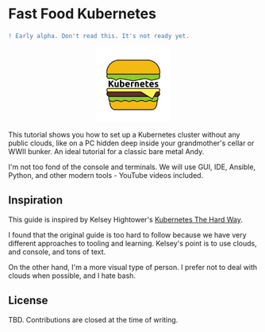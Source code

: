 # Fast Food Kubernetes

```diff
! Early alpha. Don't read this. It's not ready yet.
```
<p align="center">
<img src="images/logo.png" width="30%" height="30%">
</p>

This tutorial shows you how to set up a Kubernetes cluster without any public clouds, like on a PC hidden deep inside your grandmother's cellar or WWII bunker. An ideal tutorial for a classic bare metal Andy.

I'm not too fond of the console and terminals. We will use GUI, IDE, Ansible, Python, and other modern tools - YouTube videos included.

## Inspiration

This guide is inspired by Kelsey Hightower's [Kubernetes The Hard Way](https://github.com/kelseyhightower/kubernetes-the-hard-way).

I found that the original guide is too hard to follow because we have very different approaches to tooling and learning. Kelsey's point is to use clouds, and console, and tons of text.

On the other hand, I'm a more visual type of person. I prefer not to deal with clouds when possible, and I hate bash. 

## License

TBD. Contributions are closed at the time of writing.